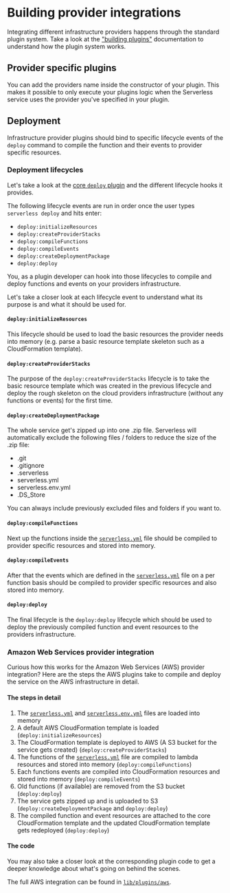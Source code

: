 # Building provider integrations

Integrating different infrastructure providers happens through the standard plugin system.
Take a look at the ["building plugins"](./building-plugins.md) documentation to understand how the plugin system works.

## Provider specific plugins

You can add the providers name inside the constructor of your plugin. This makes it possible to only execute your
plugins logic when the Serverless service uses the provider you've specified in your plugin.

## Deployment

Infrastructure provider plugins should bind to specific lifecycle events of the `deploy` command to compile the function
and their events to provider specific resources.

### Deployment lifecycles

Let's take a look at the [core `deploy` plugin](/lib/plugins/deploy) and the different lifecycle hooks it provides.

The following lifecycle events are run in order once the user types `serverless deploy` and hits enter:

- `deploy:initializeResources`
- `deploy:createProviderStacks`
- `deploy:compileFunctions`
- `deploy:compileEvents`
- `deploy:createDeploymentPackage`
- `deploy:deploy`

You, as a plugin developer can hook into those lifecycles to compile and deploy functions and events on your providers
infrastructure.

Let's take a closer look at each lifecycle event to understand what its purpose is and what it should be used for.

#### `deploy:initializeResources`

This lifecycle should be used to load the basic resources the provider needs into memory (e.g. parse a basic resource
template skeleton such as a CloudFormation template).

#### `deploy:createProviderStacks`

The purpose of the `deploy:createProviderStacks` lifecycle is to take the basic resource template which was created in
the previous lifecycle and deploy the rough skeleton on the cloud providers infrastructure (without any functions
or events) for the first time.

#### `deploy:createDeploymentPackage`

The whole service get's zipped up into one .zip file.
Serverless will automatically exclude the following files / folders to reduce the size of the .zip file:
- .git
- .gitignore
- .serverless
- serverless.yml
- serverless.env.yml
- .DS_Store

You can always include previously excluded files and folders if you want to.

#### `deploy:compileFunctions`

Next up the functions inside the [`serverless.yml`](../understanding-serverless/serverless-yml.md) file should be
compiled to provider specific resources and stored into memory.

#### `deploy:compileEvents`

After that the events which are defined in the [`serverless.yml`](../understanding-serverless/serverless-yml.md)
file on a per function basis should be compiled to provider specific resources and also stored into memory.

#### `deploy:deploy`

The final lifecycle is the `deploy:deploy` lifecycle which should be used to deploy the previously compiled function and
event resources to the providers infrastructure.

### Amazon Web Services provider integration

Curious how this works for the Amazon Web Services (AWS) provider integration?
Here are the steps the AWS plugins take to compile and deploy the service on the AWS infrastructure in detail.

#### The steps in detail

1. The [`serverless.yml`](../understanding-serverless/serverless-yml.md) and
[`serverless.env.yml`](../understanding-serverless/serverless-env-yml.md) files are loaded into memory
2. A default AWS CloudFormation template is loaded (`deploy:initializeResources`)
3. The CloudFormation template is deployed to AWS (A S3 bucket for the service gets created) (`deploy:createProviderStacks`)
4. The functions of the [`serverless.yml`](../understanding-serverless/serverless-yml.md) file are compiled to lambda
resources and stored into memory (`deploy:compileFunctions`)
5. Each functions events are compiled into CloudFormation resources and stored into memory (`deploy:compileEvents`)
6. Old functions (if available) are removed from the S3 bucket (`deploy:deploy`)
7. The service gets zipped up and is uploaded to S3 (`deploy:createDeploymentPackage` and `deploy:deploy`)
8. The compiled function and event resources are attached to the core CloudFormation template and the updated
CloudFormation template gets redeployed (`deploy:deploy`)

#### The code

You may also take a closer look at the corresponding plugin code to get a deeper knowledge about what's going on
behind the scenes.

The full AWS integration can be found in [`lib/plugins/aws`](/lib/plugins/aws).
